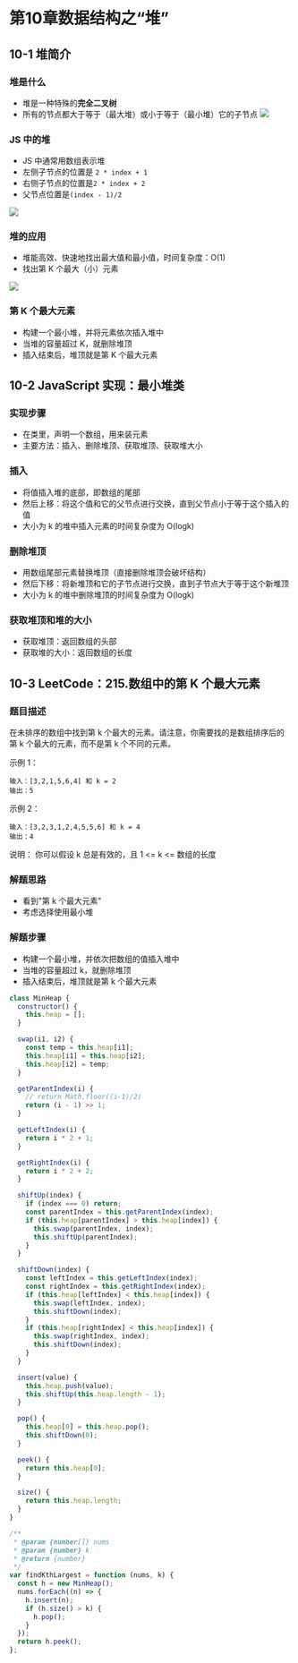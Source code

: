 # 第10章数据结构之“堆”

## 10-1 堆简介

### 堆是什么

- 堆是一种特殊的**完全二叉树**
- 所有的节点都大于等于（最大堆）或小于等于（最小堆）它的子节点
  ![](堆是什么.png)

### JS 中的堆

- JS 中通常用数组表示堆
- 左侧子节点的位置是 `2 * index + 1`
- 右侧子节点的位置是`2 * index + 2`
- 父节点位置是`(index - 1)/2`

![](JS中的堆.png)

### 堆的应用

- 堆能高效、快速地找出最大值和最小值，时间复杂度：O(1)
- 找出第 K 个最大（小）元素

![](JS中的堆.png)

### 第 K 个最大元素

- 构建一个最小堆，并将元素依次插入堆中
- 当堆的容量超过 K，就删除堆顶
- 插入结束后，堆顶就是第 K 个最大元素

## 10-2 JavaScript 实现：最小堆类

### 实现步骤

- 在类里，声明一个数组，用来装元素
- 主要方法：插入、删除堆顶、获取堆顶、获取堆大小

### 插入

- 将值插入堆的底部，即数组的尾部
- 然后上移：将这个值和它的父节点进行交换，直到父节点小于等于这个插入的值
- 大小为 k 的堆中插入元素的时间复杂度为 O(logk)

### 删除堆顶

- 用数组尾部元素替换堆顶（直接删除堆顶会破坏结构）
- 然后下移：将新堆顶和它的子节点进行交换，直到子节点大于等于这个新堆顶
- 大小为 k 的堆中删除堆顶的时间复杂度为 O(logk)

### 获取堆顶和堆的大小

- 获取堆顶：返回数组的头部
- 获取堆的大小：返回数组的长度

## 10-3 LeetCode：215.数组中的第 K 个最大元素

### 题目描述

在未排序的数组中找到第 k 个最大的元素。请注意，你需要找的是数组排序后的第 k 个最大的元素，而不是第 k 个不同的元素。

示例 1：

```
输入：[3,2,1,5,6,4] 和 k = 2
输出：5
```

示例 2：

```
输入：[3,2,3,1,2,4,5,5,6] 和 k = 4
输出：4
```

说明：
你可以假设 k 总是有效的，且 1 <= k <= 数组的长度

### 解题思路

- 看到"第 k 个最大元素"
- 考虑选择使用最小堆

### 解题步骤

- 构建一个最小堆，并依次把数组的值插入堆中
- 当堆的容量超过 k，就删除堆顶
- 插入结束后，堆顶就是第 k 个最大元素

```javascript
class MinHeap {
  constructor() {
    this.heap = [];
  }

  swap(i1, i2) {
    const temp = this.heap[i1];
    this.heap[i1] = this.heap[i2];
    this.heap[i2] = temp;
  }

  getParentIndex(i) {
    // return Math.floor((i-1)/2)
    return (i - 1) >> 1;
  }

  getLeftIndex(i) {
    return i * 2 + 1;
  }

  getRightIndex(i) {
    return i * 2 + 2;
  }

  shiftUp(index) {
    if (index === 0) return;
    const parentIndex = this.getParentIndex(index);
    if (this.heap[parentIndex] > this.heap[index]) {
      this.swap(parentIndex, index);
      this.shiftUp(parentIndex);
    }
  }

  shiftDown(index) {
    const leftIndex = this.getLeftIndex(index);
    const rightIndex = this.getRightIndex(index);
    if (this.heap[leftIndex] < this.heap[index]) {
      this.swap(leftIndex, index);
      this.shiftDown(index);
    }
    if (this.heap[rightIndex] < this.heap[index]) {
      this.swap(rightIndex, index);
      this.shiftDown(index);
    }
  }

  insert(value) {
    this.heap.push(value);
    this.shiftUp(this.heap.length - 1);
  }

  pop() {
    this.heap[0] = this.heap.pop();
    this.shiftDown(0);
  }

  peek() {
    return this.heap[0];
  }

  size() {
    return this.heap.length;
  }
}

/**
 * @param {number[]} nums
 * @param {number} k
 * @return {number}
 */
var findKthLargest = function (nums, k) {
  const h = new MinHeap();
  nums.forEach((n) => {
    h.insert(n);
    if (h.size() > k) {
      h.pop();
    }
  });
  return h.peek();
};
```
